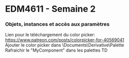 # EDM4611 - Semaine 2
### Objets, instances et accès aux paramètres

Lien pour le téléchargement du color picker: https://www.patreon.com/posts/colorpicker-for-40569041 <br>
Ajouter le color picker dans \Documents\Derivative\Palette <br>
Rafraichir le "MyComponent" dans les palettes TD
